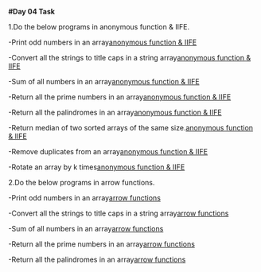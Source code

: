  **#Day 04 Task**

 1.Do the below programs in anonymous function & IIFE.

-Print odd numbers in an array[anonymous function & IIFE](./script1.js)

-Convert all the strings to title caps in a string array[anonymous function & IIFE](./script2.js)

-Sum of all numbers in an array[anonymous function & IIFE](./script3.js)

-Return all the prime numbers in an array[anonymous function & IIFE](./script4.js)

-Return all the palindromes in an array[anonymous function & IIFE](./script5.js)

-Return median of two sorted arrays of the same size.[anonymous function & IIFE](./script6.js)

-Remove duplicates from an array[anonymous function & IIFE](./script7.js)

-Rotate an array by k times[anonymous function & IIFE](./script8.js)

2.Do the below programs in arrow functions.

-Print odd numbers in an array[arrow functions](./scripta.js)

-Convert all the strings to title caps in a string array[arrow functions](./scriptb.js)

-Sum of all numbers in an array[arrow functions](./scriptc.js)

-Return all the prime numbers in an array[arrow functions](./scriptd.js)

-Return all the palindromes in an array[arrow functions](./scripte.js)

